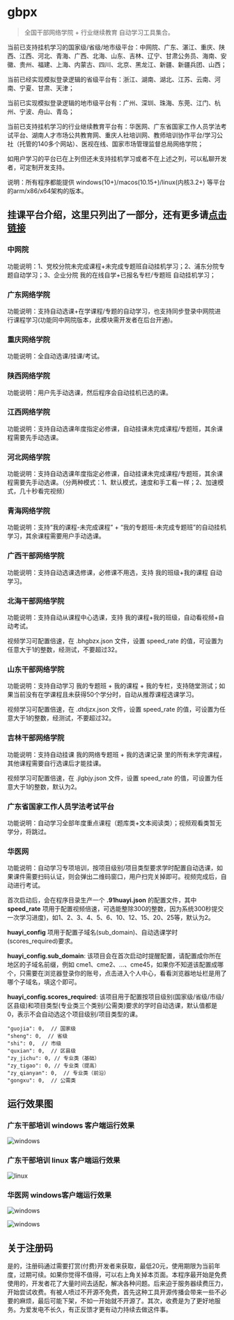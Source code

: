 # gbpx

> 全国干部网络学院 + 行业继续教育 自动学习工具集合。

当前已支持挂机学习的国家级/省级/地市级平台：中网院、广东、湛江、重庆、陕西、江西、河北、青海、广西、北海、山东、吉林、辽宁、甘肃公务员、海南、安徽、贵州、福建、上海、内蒙古、四川、北京、黑龙江、新疆、新疆兵团、山西；

当前已经实现模拟登录逻辑的省级平台有：浙江、湖南、湖北、江苏、云南、河南、宁夏、甘肃、天津；

当前已实现模拟登录逻辑的地市级平台有：广州、深圳、珠海、东莞、江门、杭州、宁波、舟山、青岛；

当前已支持挂机学习的行业继续教育平台有：华医网、广东省国家工作人员学法考试平台、湖南人才市场公共教育网、重庆人社培训网、教师培训协作平台/学习公社（托管的140多个网站）、医视在线、国家市场管理监督总局网络学院；

如用户学习的平台已在上列但还未支持挂机学习或者不在上述之列，可以私聊开发者，可定制开发支持。


说明：所有程序都能提供 windows(10+)/macos(10.15+)/linux(内核3.2+) 等平台的arm/x86/x64架构的版本。

## 挂课平台介绍，这里只列出了一部分，还有更多请[点击链接](http://8.138.118.112/post/941dcea0-5fc8-4463-933d-fbc24a0cac40)

### 中网院

功能说明：1、党校分院未完成课程+未完成专题班自动挂机学习；2、浦东分院专题自动学习；3、企业分院 我的在线自学+已报名专栏/专题班 自动挂机学习；

### 广东网络学院

功能说明：支持自动选课+在学课程/专题的自动学习，也支持同步登录中网院进行课程学习(功能同中网院版本，此模块需开发者在后台开通)。

### 重庆网络学院

功能说明：全自动选课/挂课/考试。

### 陕西网络学院

功能说明：用户先手动选课，然后程序会自动挂机已选的课。

### 江西网络学院

功能说明：支持自动选课年度指定必修课，自动挂课未完成课程/专题班，其余课程需要先手动选课。

### 河北网络学院

功能说明：支持自动选课年度指定必修课，自动挂课未完成课程/专题班，其余课程需要先手动选课。（分两种模式：1、默认模式，速度和手工看一样；2、加速模式，几十秒看完视频）

### 青海网络学院

功能说明：支持“我的课程-未完成课程” + “我的专题班-未完成专题班”的自动挂机学习，其余课程需要用户手动选课。

### 广西干部网络学院

功能说明：支持自动选课选修课，必修课不用选，支持 我的班级+我的课程 自动学习。

### 北海干部网络学院

功能说明：支持自动从课程中心选课，支持 我的课程+我的班级，自动看视频+自动考试。

视频学习可配置倍速，在 .bhgbzx.json 文件，设置 speed_rate 的值，可设置为任意大于1的整数，经测试，不要超过32。

### 山东干部网络学院

功能说明：支持自动学习 我的专题班 + 我的课程 + 我的专栏，支持随堂测试；如果当前没有在学课程且未获得50个学分时，自动从推荐课程选课学习。

视频学习可配置倍速，在 .dtdjzx.json 文件，设置 speed_rate 的值，可设置为任意大于1的整数，经测试，不要超过32。

### 吉林干部网络学院

功能说明：支持自动挂课 我的网络专题班 + 我的选课记录 里的所有未学完课程，其他课程需要自行选课后才能挂课。

视频学习可配置倍速，在 .jlgbjy.json 文件，设置 speed_rate 的值，可设置为任意大于1的整数，默认为2。

### 广东省国家工作人员学法考试平台

功能说明：自动学习全部年度重点课程（题库类+文本阅读类）；视频观看类暂无学分，将跳过。

### 华医网 

功能说明：自动学习专项培训，按项目级别/项目类型要求学时配置自动选课，如果课件需要扫码认证，则会弹出二维码窗口，用户扫完关掉即可。视频完成后，自动进行考试。

首次启动后，会在程序目录生产一个 **.91huayi.json** 的配置文件，其中 **speed_rate** 项用于配置视频倍速，可选能整除300的整数，因为系统300秒提交一次学习进度)，如1、2、3、4、5、6、10、12、15、20、25等，默认为2。 

**huayi_config** 项用于配置子域名(sub_domain)、自动选课学时(scores_required)要求。

**huayi_config.sub_domain**: 该项目会在首次启动时提醒配置，请配置成你所在地区的子域名前缀，例如 cme1、cme2、...、cme45，如果你不知道该配置成哪个，只需要在浏览器登录你的账号，点击进入个人中心，看看浏览器地址栏是用了哪个子域名，填这个即可。

**huayi_config.scores_required**: 该项目用于配置按项目级别(国家级/省级/市级/区县级)和项目类型(专业类三个类别/公需类)要求的学时自动选课，默认值都是0，表示不会自动选这个项目级别/项目类型的课。

```
"guojia": 0,  // 国家级
"sheng": 0,  // 省级
"shi": 0,  // 市级
"quxian": 0,  // 区县级
"zy_jichu": 0, // 专业类（基础）
"zy_tigao": 0, // 专业类（提高）
"zy_qianyan": 0,  // 专业类（前沿）
"gongxu": 0,  // 公需类
```


## 运行效果图

### 广东干部培训 windows 客户端运行效果

![windows](win.png)


### 广东干部培训 linux 客户端运行效果

![linux](linux.png)


### 华医网 windows客户端运行效果

![windows](huayi_win.png)

![windows](huayi_win_2.png)


## 关于注册码

是的，注册码通过需要打赏(付费)开发者来获取，最低20元，使用期限为当前年度，过期可续。如果你觉得不值得，可以右上角关掉本页面。本程序最开始是免费使用的，开发者花了大量时间去适配，解决各种问题。后来迫于服务器续费压力，开始尝试收费。有被人喷过不开源不免费，首先这种工具开源传播会带来一些不必要的麻烦，最后可能下架，不如一开始就不开源了。其次，收费是为了更好地服务。为爱发电不长久，有正反馈才更有动力持续去做这件事。

